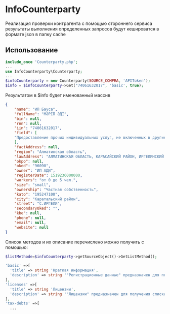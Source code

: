 # InfoCounterparty
Реализация проверки контрагента с помощью стороннего сервиса
результаты выполнения определенных запросов будут кешироватся в формате json в папку cache
## Использование
```php
include_once 'Counterparty.php';
...
use InfoCounterparty\Counterparty;
...
$infoCounterparty = new Counterparty(SOURCE_COMPRA, 'APIToken');
$info = $infoCounterparty->Get("74061632017", 'basic', true);
```
Результатом в $info будет именованный массив
```json
{
    "name": "ИП Бауса",
    "fullName": "МӘРІП ӘДІ",
    "bin": null,
    "rnn": null,
    "iin": "74061632017",
    "field": [
    "Предоставление прочих индивидуальных услуг, не включенных в другие группировки"
    ],
    "factAddress": null,
    "region": "Алматинская область",
    "lawAddress": "АЛМАТИНСКАЯ ОБЛАСТЬ, КАРАСАЙСКИЙ РАЙОН, ИРГЕЛИНСКИЙ С.О.,",
    "okpo": null,
    "oked": "96090",
    "owner": "ИП АДИ",
    "registerDate": 1519236000000,
    "workers": "от 0 до 5 чел.",
    "size": "small",
    "ownership": "Частная собственность",
    "kato": "195247100",
    "city": "Каратальский район",
    "street": "С.ИРГЕЛИ",
    "secondaryOked": "",
    "kbe": null,
    "phone": null,
    "email": null,
    "website": null
}
```
Список методов и их описание перечислено можно получить с помошью:
```php
$listMethode=$infoCounterparty->getSourceObject()->GetListMethod();
```
```php
'basic' =>[
  'title' => string 'Краткая информация',
  'description' => string '"Регистрационные данные" предназначен для получения базовой информации ЮЛ или ФЛ (если это ИП)'
],
'licenses' =>[
  'title' => string 'Лицензии',
  'description' => string '"Лицензии" предназначен для получения списка лицензии организации'
],
'tax-debts' =>[
  ...
```

